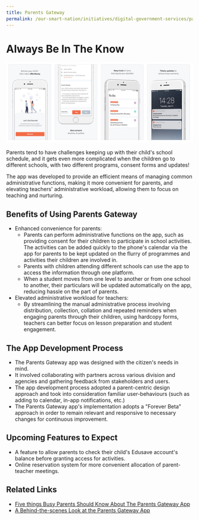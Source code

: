 ```yaml
---
title: Parents Gateway
permalink: /our-smart-nation/initiatives/digital-government-services/parents-gateway
---
```


# Always Be In The Know
  
![Parents Gateway app screen shots](/images/our-smart-nation/Initiatives/Parent-gateway-screenshots.jpeg)

Parents tend to have challenges keeping up with their child's school schedule, and it gets even more complicated when the children go to different schools, with two different programs, consent forms and updates! 

The app was developed to provide an efficient means of managing common administrative functions, making it more convenient for parents, and elevating teachers' administrative workload, allowing them to focus on teaching and nurturing.

## Benefits of Using Parents Gateway

- Enhanced convenience for parents:
  - Parents can perform administrative functions on the app, such as providing consent for their children to participate in school activities. The activities can be added quickly to the phone's calendar via the app for parents to be kept updated on the flurry of programmes and activities their children are involved in.
  - Parents with children attending different schools can use the app to access the information through one platform.
  - When a student moves from one level to another or from one school to another, their particulars will be updated automatically on the app, reducing hassle on the part of parents.
- Elevated administrative workload for teachers:
  - By streamlining the manual administrative process involving distribution, collection, collation and repeated reminders when engaging parents through their children, using hardcopy forms, teachers can better focus on lesson preparation and student engagement.
 
## The App Development Process
- The Parents Gateway app was designed with the citizen's needs in mind.
- It involved collaborating with partners across various division and agencies and gathering feedback from stakeholders and users.
- The app development process adopted a parent-centric design approach and took into consideration familiar user-behaviours (such as adding to calendar, in-app notifications, etc.)
- The Parents Gateway app's implementation adopts a "Forever Beta" approach in order to remain relevant and responsive to necessary changes for continuous improvement.

## Upcoming Features to Expect
- A feature to allow parents to check their child's Edusave account's balance before granting access for activities.
- Online reservation system for more convenient allocation of parent-teacher meetings.
 
## Related Links
- <a href="https://www.tech.gov.sg/media/technews/five-things-busy-parents-should-know-about-the-parents-gateway-app" target="_blank">Five things Busy Parents Should Know About The Parents Gateway App</a>
- <a href="https://www.tech.gov.sg/media/technews/behind-the-scenes-look-at-the-parents-gateway-app" target="_blank">A Behind-the-scenes Look at the Parents Gateway App</a> 
